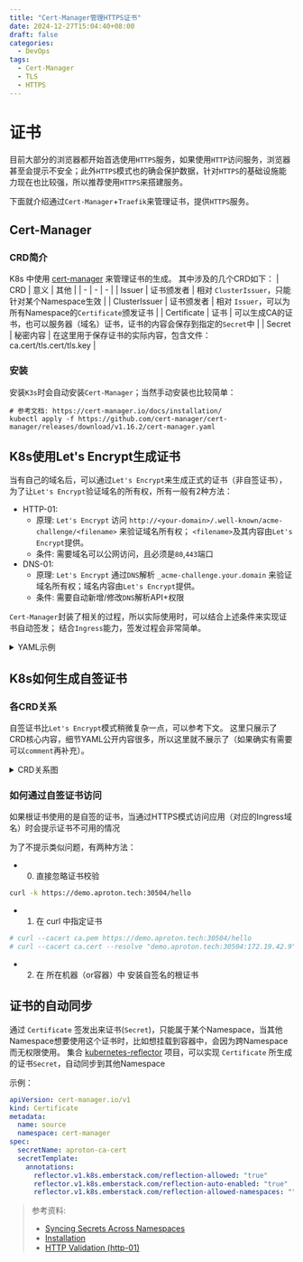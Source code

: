 ```yaml
---
title: "Cert-Manager管理HTTPS证书"
date: 2024-12-27T15:04:40+08:00
draft: false
categories:
  - DevOps
tags:
  - Cert-Manager
  - TLS
  - HTTPS
---
```


# 证书

目前大部分的浏览器都开始首选使用`HTTPS`服务，如果使用`HTTP`访问服务，浏览器甚至会提示不安全；此外`HTTPS`模式也的确会保护数据，针对`HTTPS`的基础设施能力现在也比较强，所以推荐使用`HTTPS`来搭建服务。

下面就介绍通过`Cert-Manager`+`Traefik`来管理证书，提供`HTTPS`服务。

## Cert-Manager

### CRD简介
K8s 中使用 [cert-manager](https://github.com/cert-manager/cert-manager) 来管理证书的生成。
其中涉及的几个CRD如下：
| CRD | 意义 | 其他 |
| - | - | - |
| Issuer | 证书颁发者 | 相对 `ClusterIssuer`，只能针对某个Namespace生效 |
| ClusterIssuer | 证书颁发者 | 相对 `Issuer`，可以为所有Namespace的`Certificate`颁发证书 |
| Certificate | 证书 | 可以生成CA的证书，也可以服务器（域名）证书，证书的内容会保存到指定的`Secret`中 |
| Secret | 秘密内容 | 在这里用于保存证书的实际内容，包含文件： ca.cert/tls.cert/tls.key |

### 安装
安装`K3s`时会自动安装`Cert-Manager`；当然手动安装也比较简单：
```shell
# 参考文档: https://cert-manager.io/docs/installation/ 
kubectl apply -f https://github.com/cert-manager/cert-manager/releases/download/v1.16.2/cert-manager.yaml
```

## K8s使用Let's Encrypt生成证书
当有自己的域名后，可以通过`Let's Encrypt`来生成正式的证书（非自签证书），为了让`Let's Encrypt`验证域名的所有权，所有一般有2种方法：
- HTTP-01:   
  * 原理: `Let's Encrypt` 访问 `http://<your-domain>/.well-known/acme-challenge/<filename>` 来验证域名所有权； `<filename>`及其内容由`Let's Encrypt`提供。
  * 条件: 需要域名可以公网访问，且必须是`80`,`443`端口
- DNS-01:  
  * 原理: `Let's Encrypt` 通过`DNS`解析 `_acme-challenge.your.domain` 来验证域名所有权；域名内容由`Let's Encrypt`提供。
  * 条件: 需要自动新增/修改`DNS`解析API+权限

`Cert-Manager`封装了相关的过程，所以实际使用时，可以结合上述条件来实现证书自动签发； 结合`Ingress`能力，签发过程会非常简单。

<details>
<summary>YAML示例</summary>

- 1. 创建`ClusterIssuer`
```yaml
apiVersion: cert-manager.io/v1
kind: ClusterIssuer
metadata:
  name: letsencrypt-aproton
spec:
  acme:
    email: kuper@aproton.tech
    privateKeySecretRef:
      name: letsencrypt-aproton-tls-key
    server: https://acme-v02.api.letsencrypt.org/directory
    solvers:
    - http01:
        ingress:
          class: traefik
```

- 2. 创建`Certificate`签发证书
```yaml
apiVersion: cert-manager.io/v1
kind: Certificate
metadata:
  name: www-aproton-tech-cert
spec:
  dnsNames:
  - www.aproton.tech
  issuerRef:
    kind: ClusterIssuer
    name: letsencrypt-aproton
  secretName: www-aproton-tech-certs
```

- 3. `Ingress`使用证书
```yaml
apiVersion: networking.k8s.io/v1
kind: Ingress
metadata:
  name: app-ingress
  namespace: default
spec:
  ingressClassName: traefik
  rules:
  - host: www.aproton.tech
    http:
      paths:
      - backend:
          service:
            name: ngx-service
            port:
              number: 80
        path: /
        pathType: Prefix
  tls:
  - hosts:
    - www.aproton.tech
    secretName: www-aproton-tech-certs
```

</details>


## K8s如何生成自签证书

### 各CRD关系

自签证书比`Let's Encrypt`模式稍微复杂一点，可以参考下文。 这里只展示了CRD核心内容，细节YAML公开内容很多，所以这里就不展示了（如果确实有需要可以`comment`再补充）。

<details>
<summary>CRD关系图</summary>

```mermaid
graph TD;
    ROOT_CA_ISSUER[
        <div style="text-align: left;white-space: pre;">
        # 1. 创建自签名证书颁发者
        kind: ClusterIssuer
        metadata:
            name: root-aproton-ca-issuer
        spec:
            selfSigned: #123;#125;
        </div>
    ]

    ROOT_CA_CERTIFICATE[
        <div style="text-align: left;white-space: pre;">
        # 2. 创建根证书（使用自签名模式）
        kind: Certificate
        metadata:
            name: aproton-ca-cert
        spec:
            isCA: true
            issuerRef:
                group: cert-manager.io
                kind: ClusterIssuer
                name: root-aproton-ca-issuer
            secretName: aproton-ca-secret-test
            subject:
                organizations:
                - aproton.tech
        </div>
    ]

    ROOT_CA_SECRET[
        <div style="text-align: left;white-space: pre;">
        kind: Secret
        metadata:
            name: aproton-ca-secret-test
        data:
            ca.crt: # 根证书
            tls.crt: # 根证书公钥
            tls.key: # 根证书私钥
        </div>
    ]

    APROTON_CA_ISSUER[
        <div style="text-align: left;white-space: pre;">
        # 3. 创建证书颁发者
        kind: Issuer
        metadata:
            name: aproton-ca-issuer-test
        spec:
            ca:
                secretName: aproton-ca-secret-test
        </div>
    ]

    DEMO_CA_CERTIFICATE[
        <div style="text-align: left;white-space: pre;">
        # 4. 创建 域名#40;demo.aproton.tech#41;的证书
        kind: Certificate
        metadata:
            name: demo-ca-cert
        spec:
            isCA: false
            issuerRef:
                group: cert-manager.io
                kind: Issuer
                name: aproton-ca-issuer-test
            secretName: demo-ca-secret
            dnsNames:
            - springboot-demo.aproton.tech
            duration: 2160h0m0s
        </div>
    ]

    DEMO_CA_SECRET[
        <div style="text-align: left;white-space: pre;">
        kind: Secret
        metadata:
            name: demo-ca-secret
        data:
            ca.crt: # 证书
            tls.crt: # 证书公钥
            tls.key: # 证书私钥
        </div>
    ]

    DEMO_INGRESS[
        <div style="text-align: left;white-space: pre;">
        # 5. 创建Ingress #40;使用证书文件#41;
        kind: Ingress
        metadata:
            name: demo
        spec:
            tls:
                - hosts:
                    - demo.aproton.tech
                secretName: demo-ca-secret
            rules:
                - host: demo.aproton.tech
                http:
                    paths:
                    - path: /
                      pathType: Prefix
                      backend:
                        serviceName: demo
                        servicePort: 8080
        </div>
    ]

    ROOT_CA_ISSUER --> | 颁发证书 | ROOT_CA_SECRET
    ROOT_CA_CERTIFICATE -.-> | 请求颁发证书 | ROOT_CA_ISSUER
    APROTON_CA_ISSUER -.-> | 使用证书文件 | ROOT_CA_SECRET

    DEMO_CA_CERTIFICATE -.-> | 请求颁发域名证书 | APROTON_CA_ISSUER
    APROTON_CA_ISSUER --> | 颁发证书 | DEMO_CA_SECRET
    DEMO_INGRESS -.-> | 使用证书文件 | DEMO_CA_SECRET
```

</details>


### 如何通过自签证书访问
如果根证书使用的是自签的证书，当通过HTTPS模式访问应用（对应的Ingress域名）时会提示证书不可用的情况

为了不提示类似问题，有两种方法：
- 0. 直接忽略证书校验
```bash
curl -k https://demo.aproton.tech:30504/hello
```

- 1. 在 curl 中指定证书
```bash
# curl --cacert ca.pem https://demo.aproton.tech:30504/hello
# curl --cacert ca.cert --resolve "demo.aproton.tech:30504:172.19.42.9"  https://aproton.tech:30504/hello
```

- 2. 在 所在机器（or容器）中 安装自签名的根证书

## 证书的自动同步
通过 `Certificate` 签发出来证书(`Secret`)，只能属于某个Namespace，当其他Namespace想要使用这个证书时，比如想挂载到容器中，会因为跨Namespace而无权限使用。
集合 [kubernetes-reflector](https://github.com/emberstack/kubernetes-reflector) 项目，可以实现 `Certificate` 所生成的证书`Secret`，自动同步到其他Namespace

示例：
```yaml
apiVersion: cert-manager.io/v1
kind: Certificate
metadata:
  name: source
  namespace: cert-manager
spec:
  secretName: aproton-ca-cert
  secretTemplate:
    annotations:
      reflector.v1.k8s.emberstack.com/reflection-allowed: "true"
      reflector.v1.k8s.emberstack.com/reflection-auto-enabled: "true"
      reflector.v1.k8s.emberstack.com/reflection-allowed-namespaces: ""  # Sync to all namespaces
```

> 参考资料:
> - [Syncing Secrets Across Namespaces](https://cert-manager.io/v1.8-docs/faq/sync-secrets/)
> - [Installation](https://cert-manager.io/docs/installation/)
> - [HTTP Validation (http-01)](https://docs.certifytheweb.com/docs/http-validation)